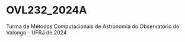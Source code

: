 # OVL232_2024A
Turma de Métodos Computacionais de Astronomia  do Observatório do Valongo - UFRJ de 2024
